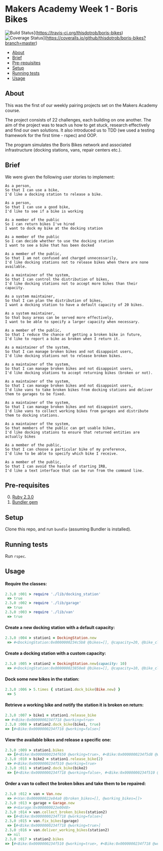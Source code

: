 # Makers Academy Week 1 - Boris Bikes
![Build Status](https://travis-ci.org/thisdotrob/boris-bikes.svg?branch=master)](https://travis-ci.org/thisdotrob/boris-bikes) ![Coverage Status](https://coveralls.io/repos/github/thisdotrob/boris-bikes/badge.svg?branch=master)](https://coveralls.io/github/thisdotrob/boris-bikes?branch=master)

- [About](#about)
- [Brief](#brief)
- [Pre-requisites](#pre-requisites)
- [Setup](#setup)
- [Running tests](#running-tests)
- [Usage](#usage)

## About
This was the first of our weekly pairing projects set on the Makers Academy course.

The project consists of 22 challenges, each building on one another. The aim of the project was to teach us how to get stuck, research effectively and find our own solutions. It also introduced us to TDD (we used a testing framework for the first time - rspec) and OOP.

The program simulates the Boris Bikes network and associated infrastructure (docking stations, vans, repair centers etc.).

## Brief
We were given the following user stories to implement:
```
As a person,
So that I can use a bike,
I'd like a docking station to release a bike.

As a person,
So that I can use a good bike,
I'd like to see if a bike is working

As a member of the public
So I can return bikes I've hired
I want to dock my bike at the docking station

As a member of the public
So I can decide whether to use the docking station
I want to see a bike that has been docked

As a member of the public,
So that I am not confused and charged unnecessarily,
I'd like docking stations not to release bikes when there are none available.

As a maintainer of the system,
So that I can control the distribution of bikes,
I'd like docking stations not to accept more bikes than their capacity.

As a system maintainer,
So that I can plan the distribution of bikes,
I want a docking station to have a default capacity of 20 bikes.

As a system maintainer,
So that busy areas can be served more effectively,
I want to be able to specify a larger capacity when necessary.

As a member of the public,
So that I reduce the chance of getting a broken bike in future,
I'd like to report a bike as broken when I return it.

As a maintainer of the system,
So that I can manage broken bikes and not disappoint users,
I'd like docking stations not to release broken bikes.

As a maintainer of the system,
So that I can manage broken bikes and not disappoint users,
I'd like docking stations to accept returning bikes (broken or not).

As a maintainer of the system,
So that I can manage broken bikes and not disappoint users,
I'd like vans to take broken bikes from docking stations and deliver them to garages to be fixed.

As a maintainer of the system,
So that I can manage broken bikes and not disappoint users,
I'd like vans to collect working bikes from garages and distribute them to docking stations.

As a maintainer of the system,
So that members of the public can get usable bikes,
I'd like docking stations to ensure that returned entities are actually bikes

As a member of the public,
So that I can choose a particular bike of my preference,
I'd like to be able to specify which bike I receive.

As a member of the public,
So that I can avoid the hassle of starting IRB,
I'd like a text interface that can be run from the command line.
```

## Pre-requisites
0. [Ruby 2.3.0](ruby)
0. [Bundler gem](bundler)

## Setup
Clone this repo, and run ```bundle``` (assuming Bundler is installed).

## Running tests
Run ```rspec```.

## Usage
#### Require the classes:
```ruby
2.3.0 :001 > require './lib/docking_station'
 => true
2.3.0 :002 > require './lib/garage'
 => true
2.3.0 :003 > require './lib/van'
 => true
```
#### Create a new docking station with a default capacity:
```ruby
2.3.0 :004 > station1 = DockingStation.new
 => #<DockingStation:0x0000000234c5b8 @bikes=[], @capacity=20, @bike_class=Bike>
```
#### Create a docking station with a custom capacity:
```ruby
2.3.0 :005 > station2 = DockingStation.new(capacity: 10)
 => #<DockingStation:0x000000023850e8 @bikes=[], @capacity=10, @bike_class=Bike>
```
#### Dock some new bikes in the station:
```ruby
2.3.0 :006 > 5.times { station1.dock_bike(Bike.new) }
 => 5
```
#### Retrieve a working bike and notify the station it is broken on return:
 ```ruby
2.3.0 :007 > bike1 = station1.release_bike
 => #<Bike:0x0000000234f718 @working=true>
2.3.0 :008 > station2.dock_bike(bike1, true)
 => [#<Bike:0x0000000234f718 @working=false>]
```
#### View the available bikes and release a specific one:
```ruby
2.3.0 :009 > station1.bikes
 => [#<Bike:0x0000000234f650 @working=true>, #<Bike:0x0000000234f5d8 @working=true>, #<Bike:0x0000000234f510 @working=true>, #<Bike:0x0000000234f4e8 @working=true>]
2.3.0 :010 > bike2 = station1.release_bike(2)
 => #<Bike:0x0000000234f510 @working=true>
2.3.0 :011 > station2.dock_bike(bike2)
 => [#<Bike:0x0000000234f718 @working=false>, #<Bike:0x0000000234f510 @working=true>]
```
#### Order a van to collect the broken bikes and take them to be repaired:
```ruby
2.3.0 :012 > van = Van.new
 => #<Van:0x000000022e84a0 @broken_bikes=[], @working_bikes=[]>
2.3.0 :013 > garage = Garage.new
 => #<Garage:0x000000022e0048>
2.3.0 :014 > van.collect_broken_bikes(station2)
 => [#<Bike:0x0000000234f718 @working=false>]
2.3.0 :015 > van.fix_bikes(garage)
 => [#<Bike:0x0000000234f718 @working=true>]
2.3.0 :016 > van.deliver_working_bikes(station2)
 => nil
2.3.0 :017 > station2.bikes
=> [#<Bike:0x0000000234f510 @working=true>, #<Bike:0x0000000234f718 @working=true>]
```

[ruby]: https://www.ruby-lang.org/en/
[bundler]: http://bundler.io/

